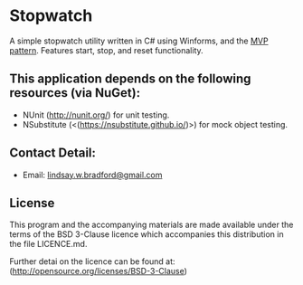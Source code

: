 # Stopwatch

A simple stopwatch utility written in C# using Winforms, and the [MVP pattern](https://en.wikipedia.org/wiki/Model%E2%80%93view%E2%80%93presenter).
Features start, stop, and reset functionality.

## This application depends on the following resources (via NuGet):
  * NUnit (<http://nunit.org/>) for unit testing.
  * NSubstitute (<(https://nsubstitute.github.io/)>) for mock object testing.
  
## Contact Detail:
- Email: lindsay.w.bradford@gmail.com

## License
This program and the accompanying materials are made available 
under the terms of the BSD 3-Clause licence which accompanies 
this distribution in the file LICENCE.md. 

Further detai on the licence can be found at:
(<http://opensource.org/licenses/BSD-3-Clause>)
